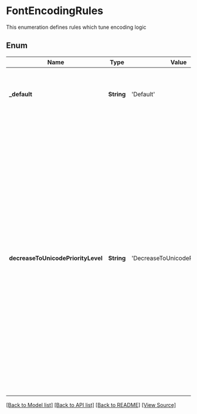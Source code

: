 ﻿# FontEncodingRules
This enumeration defines rules which tune encoding logic

## Enum
Name | Type | Value | Description
------------ | ------------- | ------------- | -------------
**_default** | **String** | 'Default' | Leave encoding logic "as is" - in accordance with PDF specification
**decreaseToUnicodePriorityLevel** | **String** | 'DecreaseToUnicodePriorityLevel' | ToUnicode is a special mechanism which helps to decode input codes to unicode symbols. According to specification it must be used first of all mechanisms to get unicode symbols for specific input code. But some documents has non-standard fonts and to convert these documents correctly it may be necessary to decrease ToUnicode priority and use another mechanisms to decode input codes.

[[Back to Model list]](../README.md#documentation-for-models) [[Back to API list]](../README.md#documentation-for-api-endpoints) [[Back to README]](../README.md) [[View Source]](../AsposePdfCloud/Models/FontEncodingRules.swift)

